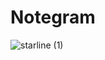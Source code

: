 # Notegram

![starline (1)](https://user-images.githubusercontent.com/67820811/223469965-24306c88-e69e-4c58-9ab4-6cc9bc9a0173.png)
